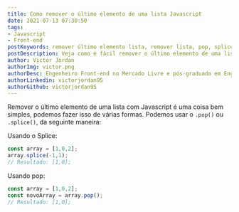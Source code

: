 ```yaml
---
title: Como remover o último elemento de uma lista Javascript
date: 2021-07-13 07:30:50
tags: 
- Javascript
- Front-end
postKeywords: remover último elemento lista, remover lista, pop, splice, javascript, remover, lista, estrutura de dados, front-end
postDescription: Veja como é fácil remover o último elemento de uma lista, usando os métodos do próprio Javascript!
author: Victor Jordan
authorImg: victor.png
authorDesc: Engenheiro Front-end no Mercado Livre e pós-graduado em Engenharia de Software pela PUC-MG e formado em Banco de Dados pela Fatec, apaixonado por usabilidade, performance e UX!
authorLinkedin: victorjordan95
authorGithub: victorjordan95
---
```


Remover o último elemento de uma lista com Javascript é uma coisa bem simples, podemos fazer isso de várias formas.
Podemos usar o `.pop()` ou `.splice()`, da seguinte maneira:
<!-- more -->

Usando o Splice:
```javascript
const array = [1,0,2];
array.splice(-1,1);
// Resultado: [1,0];
```

Usando pop:
```javascript
const array = [1,0,2];
const novoArray = array.pop();
// Resultado: [1,0];
```

